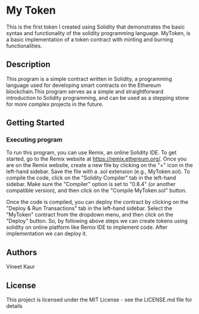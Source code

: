 # My Token
 This is the first token I created using Solidity that demonstrates the basic syntax and functionality of the solidity programming language. MyToken, is a basic implementation of a token contract with minting and burning functionalities. 
## Description
This program is a simple contract written in Solidity, a programming language used for developing smart contracts on the Ethereum blockchain.This program serves as a simple and straightforward introduction to Solidity programming, and can be used as a stepping stone for more complex projects in the future.
## Getting Started 
### Executing program
To run this program, you can use Remix, an online Solidity IDE. To get started, go to the Remix website at https://remix.ethereum.org/.
  Once you are on the Remix website, create a new file by clicking on the "+" icon in the left-hand sidebar. Save the file with a .sol extension (e.g., MyToken.sol). 
  To compile the code, click on the "Solidity Compiler" tab in the left-hand sidebar. Make sure the "Compiler" option is set to "0.8.4" (or another compatible version), and then click on the "Compile MyToken.sol" button.

Once the code is compiled, you can deploy the contract by clicking on the "Deploy & Run Transactions" tab in the left-hand sidebar. Select the "MyToken" contract from the dropdown menu, and then click on the "Deploy" button.
So, by following above steps we can create tokens using solidity on online platform like Remix IDE to implement code. After implementation we can deploy it.
## Authors
Vineet Kaur
## License
This project is licensed under the MIT License - see the LICENSE.md file for details
